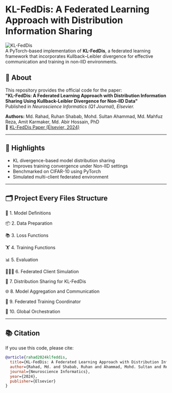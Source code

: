 # KL-FedDis: A Federated Learning Approach with Distribution Information Sharing

![KL-FedDis](https://img.shields.io/badge/Federated%20Learning-KL--FedDis-blue)  
A PyTorch-based implementation of **KL-FedDis**, a federated learning framework that incorporates Kullback–Leibler divergence for effective communication and training in non-IID environments.

## 🧠 About

This repository provides the official code for the paper:  
**"KL-FedDis: A Federated Learning Approach with Distribution Information Sharing Using Kullback-Leibler Divergence for Non-IID Data"**  
Published in *Neuroscience Informatics (Q1 Journal), Elsevier.*

**Authors:** Md. Rahad, Ruhan Shabab, Mohd. Sultan Ahammad, Md. Mahfuz Reza, Amit Karmaker, Md. Abir Hossain, PhD  
📄 [KL-FedDis Paper (Elsevier, 2024)](https://doi.org/10.1016/j.neuri.2024.100182)


---

## 📌 Highlights

- KL divergence-based model distribution sharing
- Improves training convergence under Non-IID settings
- Benchmarked on CIFAR-10 using PyTorch
- Simulated multi-client federated environment

---

## 🗂️ Project Every Files Structure


🧱 1. Model Definitions


📦 2. Data Preparation


📚 3. Loss Functions


🏋️ 4. Training Functions



📊 5. Evaluation


🧑‍🤝‍🧑 6. Federated Client Simulation


🔄 7. Distribution Sharing for KL-FedDis


🌐 8. Model Aggregation and Communication


🔁 9. Federated Training Coordinator


🧠 10. Global Orchestration





---

## 📚 Citation

If you use this code, please cite:

```bibtex
@article{rahad2024klfeddis,
  title={KL-FedDis: A Federated Learning Approach with Distribution Information Sharing Using Kullback-Leibler Divergence for Non-IID Data},
  author={Rahad, Md. and Shabab, Ruhan and Ahammad, Mohd. Sultan and Reza, Md. Mahfuz and Karmaker, Amit and Hossain, Md. Abir},
  journal={Neuroscience Informatics},
  year={2024},
  publisher={Elsevier}
}


